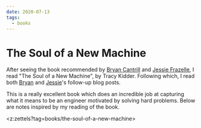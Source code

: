 ```yaml
---
date: 2020-07-13
tags:
  - books
---
```


# The Soul of a New Machine
After seeing the book recommended by [Bryan Cantrill][cantrill] and [Jessie Frazelle][frazelle],
I read "The Soul of a New Machine", by Tracy Kidder. Following which, I read both
[Bryan][cantrill_thoughts] and [Jessie][frazelle_thoughts]'s follow-up blog posts.

This is a really excellent book which does an incredible job at capturing what it means to be an
engineer motivated by solving hard problems. Below are notes inspired by my reading of the book.

<z:zettels?tag=books/the-soul-of-a-new-machine>

[cantrill]: https://twitter.com/bcantrill
[frazelle]: https://twitter.com/jessfraz
[cantrill_thoughts]: http://dtrace.org/blogs/bmc/2019/02/10/reflecting-on-the-soul-of-a-new-machine/
[frazelle_thoughts]: https://blog.jessfraz.com/post/new-golden-age-of-building-with-soul/
